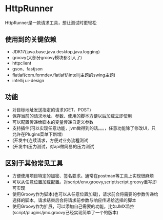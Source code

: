 # HttpRunner

HttpRunner是一款请求工具，想让测试时更轻松

## 使用到的关键依赖

* JDK17(java.base,java.desktop,java.logging)
* groovy(大部分groovy模块都引入了)
* httpclient
* gson、fastjson
* flatlaf(com.formdev.flatlaf仿intellij主题的swing主题)
* intellij ui-design

## 功能

* 对目标地址发送指定的请求(GET、POST)
* 保存当前的请求地址、参数、使用的脚本方便以后加载立即使用
* 可以配置传递给脚本的变量传递自定义参数
* 支持插件(可以实现任意功能，jvm做得到的话。。。，任意功能除了修改UI，只允许在Plugins菜单下新增)
* (开发中)连续请求，方便对业务流程测试
* (开发中)压力测试，对api做简易的压力测试

## 区别于其他常见工具

* 方便使用项目特定的加密、签名要求。通常在postman等工具上实现很麻烦
* 可以从任意位置加载配置。对script/env.groovy,script/script.groovy重写即可实现
* 使用Groovy作为脚本(也可以从任意位置加载)，请求前会将需要的参数传递给选择的脚本，请求结束后会将请求前参数与响应传递给选择的脚本
* 使用Groovy作为扩展，可以添加自己需要的功能。比如JMX监控(script/plugins/jmx.groovy已经实现简单了一个的版本)

